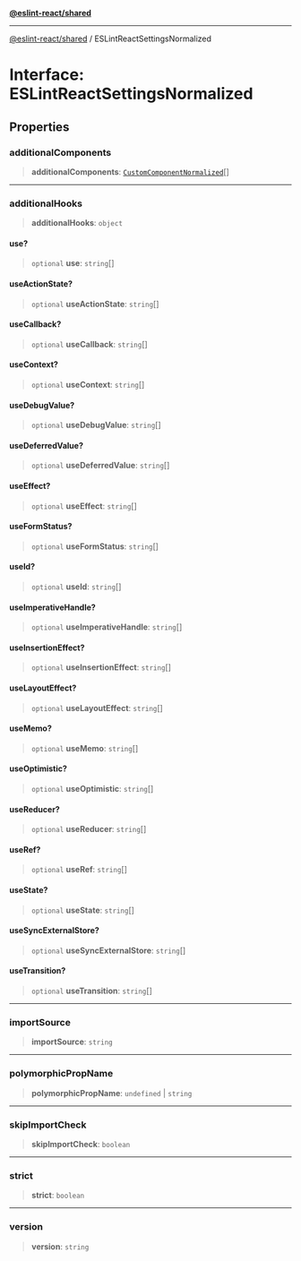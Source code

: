 [**@eslint-react/shared**](../README.md)

***

[@eslint-react/shared](../README.md) / ESLintReactSettingsNormalized

# Interface: ESLintReactSettingsNormalized

## Properties

### additionalComponents

> **additionalComponents**: [`CustomComponentNormalized`](CustomComponentNormalized.md)[]

***

### additionalHooks

> **additionalHooks**: `object`

#### use?

> `optional` **use**: `string`[]

#### useActionState?

> `optional` **useActionState**: `string`[]

#### useCallback?

> `optional` **useCallback**: `string`[]

#### useContext?

> `optional` **useContext**: `string`[]

#### useDebugValue?

> `optional` **useDebugValue**: `string`[]

#### useDeferredValue?

> `optional` **useDeferredValue**: `string`[]

#### useEffect?

> `optional` **useEffect**: `string`[]

#### useFormStatus?

> `optional` **useFormStatus**: `string`[]

#### useId?

> `optional` **useId**: `string`[]

#### useImperativeHandle?

> `optional` **useImperativeHandle**: `string`[]

#### useInsertionEffect?

> `optional` **useInsertionEffect**: `string`[]

#### useLayoutEffect?

> `optional` **useLayoutEffect**: `string`[]

#### useMemo?

> `optional` **useMemo**: `string`[]

#### useOptimistic?

> `optional` **useOptimistic**: `string`[]

#### useReducer?

> `optional` **useReducer**: `string`[]

#### useRef?

> `optional` **useRef**: `string`[]

#### useState?

> `optional` **useState**: `string`[]

#### useSyncExternalStore?

> `optional` **useSyncExternalStore**: `string`[]

#### useTransition?

> `optional` **useTransition**: `string`[]

***

### importSource

> **importSource**: `string`

***

### polymorphicPropName

> **polymorphicPropName**: `undefined` \| `string`

***

### skipImportCheck

> **skipImportCheck**: `boolean`

***

### strict

> **strict**: `boolean`

***

### version

> **version**: `string`
